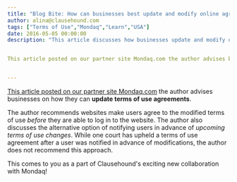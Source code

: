 ```yaml
---
title: "Blog Bite: How can businesses best update and modify online agreements in the USA?"
author: alina@clausehound.com
tags: ["Terms of Use","Mondaq","Learn","USA"]
date: 2016-05-05 00:00:00
description: "This article discusses how businesses update and modify online agreements in the USA."


This article posted on our partner site Mondaq.com the author advises businesses on how they can update terms of use agreements. The author recommends websites make users agree to the modified terms..."


---
```


[This article posted on our partner site Mondaq.com](http://www.mondaq.com/unitedstates/x/488856/IT+internet/The+Law+And+Business+of+Social+Media+Status+Updates) the author advises businesses on how they can **update terms of use agreements**. 

The author recommends websites make users agree to the modified terms of use *before* they are able to log in to the website. The author also discusses the alternative option of notifying users in advance of *upcoming terms of use changes*. While one court has upheld a terms of use agreement after a user was notified in advance of modifications, the author does not recommend this approach.

This comes to you as a part of Clausehound's exciting new collaboration with Mondaq!
